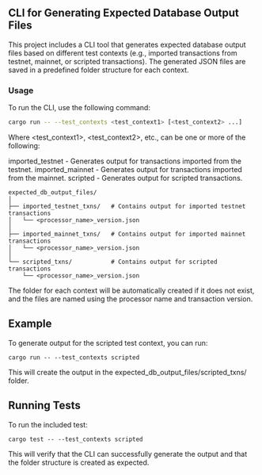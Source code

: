 ## CLI for Generating Expected Database Output Files

This project includes a CLI tool that generates expected database output files based on different test contexts (e.g., imported transactions from testnet, mainnet, or scripted transactions). The generated JSON files are saved in a predefined folder structure for each context.

### Usage

To run the CLI, use the following command:

```bash
cargo run -- --test_contexts <test_context1> [<test_context2> ...]
```

Where <test_context1>, <test_context2>, etc., can be one or more of the following:

imported_testnet - Generates output for transactions imported from the testnet.
imported_mainnet - Generates output for transactions imported from the mainnet.
scripted - Generates output for scripted transactions.

```
expected_db_output_files/
│
├── imported_testnet_txns/   # Contains output for imported testnet transactions
│   └── <processor_name>_version.json
│
├── imported_mainnet_txns/   # Contains output for imported mainnet transactions
│   └── <processor_name>_version.json
│
└── scripted_txns/           # Contains output for scripted transactions
    └── <processor_name>_version.json
```


The folder for each context will be automatically created if it does not exist, and the files are named using the processor name and transaction version.

## Example
To generate output for the scripted test context, you can run:

```
cargo run -- --test_contexts scripted
```
This will create the output in the expected_db_output_files/scripted_txns/ folder.

## Running Tests
To run the included test:

```
cargo test -- --test_contexts scripted
```

This will verify that the CLI can successfully generate the output and that the folder structure is created as expected.
